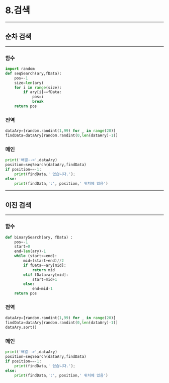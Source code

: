 # 8.검색

---

## 순차 검색

---

### 함수

```python
import random
def seqSearch(ary,fData):
    pos=-1
    size=len(ary)
    for i in range(size):
        if ary[i]==fData:
            pos=i
            break
    return pos
```

### 전역
```python
dataAry=[random.randint(1,99) for _ in range(20)]
findData=dataAry[random.randint(0,len(dataAry)-1)]
```

### 메인
```python
print('배열-->',dataAry)
position=seqSearch(dataAry,findData)
if position==-1:
    print(findData,' 없습니다.');
else:
    print(findData,':', position,' 위치에 있음')
```

---

## 이진 검색

---

### 함수

```python
def binarySearch(ary, fData) :
    pos=-1
    start=0
    end=len(ary)-1
    while (start<=end):
        mid=(start+end)//2
        if fData==ary[mid]:
            return mid
        elif fData>ary[mid]:
            start=mid+1
        else:
            end=mid-1
    return pos
```

### 전역
```python
dataAry=[random.randint(1,99) for _ in range(20)]
findData=dataAry[random.randint(0,len(dataAry)-1)]
dataAry.sort()
```

### 메인
```python
print('배열-->',dataAry)
position=seqSearch(dataAry,findData)
if position==-1:
    print(findData,' 없습니다.');
else:
    print(findData,':', position,' 위치에 있음')
```